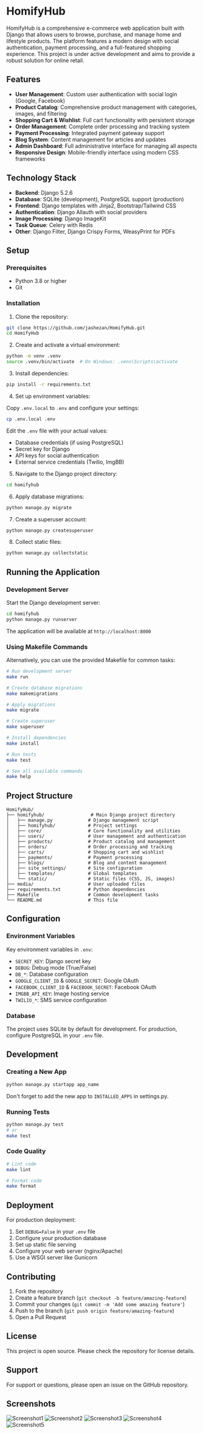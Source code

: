 # HomifyHub

HomifyHub is a comprehensive e-commerce web application built with Django that allows users to browse, purchase, and manage home and lifestyle products. The platform features a modern design with social authentication, payment processing, and a full-featured shopping experience. This project is under active development and aims to provide a robust solution for online retail.

## Features

- **User Management**: Custom user authentication with social login (Google, Facebook)
- **Product Catalog**: Comprehensive product management with categories, images, and filtering
- **Shopping Cart & Wishlist**: Full cart functionality with persistent storage
- **Order Management**: Complete order processing and tracking system
- **Payment Processing**: Integrated payment gateway support
- **Blog System**: Content management for articles and updates
- **Admin Dashboard**: Full administrative interface for managing all aspects
- **Responsive Design**: Mobile-friendly interface using modern CSS frameworks

## Technology Stack

- **Backend**: Django 5.2.6
- **Database**: SQLite (development), PostgreSQL support (production)
- **Frontend**: Django templates with Jinja2, Bootstrap/Tailwind CSS
- **Authentication**: Django Allauth with social providers
- **Image Processing**: Django ImageKit
- **Task Queue**: Celery with Redis
- **Other**: Django Filter, Django Crispy Forms, WeasyPrint for PDFs

## Setup

### Prerequisites

- Python 3.8 or higher
- Git

### Installation

1. Clone the repository:

```bash
git clone https://github.com/jashezan/HomifyHub.git
cd HomifyHub
```

2. Create and activate a virtual environment:

```bash
python -m venv .venv
source .venv/bin/activate  # On Windows: .venv\Scripts\activate
```

3. Install dependencies:

```bash
pip install -r requirements.txt
```

4. Set up environment variables:

Copy `.env.local` to `.env` and configure your settings:

```bash
cp .env.local .env
```

Edit the `.env` file with your actual values:
- Database credentials (if using PostgreSQL)
- Secret key for Django
- API keys for social authentication
- External service credentials (Twilio, ImgBB)

5. Navigate to the Django project directory:

```bash
cd homifyhub
```

6. Apply database migrations:

```bash
python manage.py migrate
```

7. Create a superuser account:

```bash
python manage.py createsuperuser
```

8. Collect static files:

```bash
python manage.py collectstatic
```

## Running the Application

### Development Server

Start the Django development server:

```bash
cd homifyhub
python manage.py runserver
```

The application will be available at `http://localhost:8000`

### Using Makefile Commands

Alternatively, you can use the provided Makefile for common tasks:

```bash
# Run development server
make run

# Create database migrations
make makemigrations

# Apply migrations
make migrate

# Create superuser
make superuser

# Install dependencies
make install

# Run tests
make test

# See all available commands
make help
```

## Project Structure

```
HomifyHub/
├── homifyhub/                 # Main Django project directory
│   ├── manage.py             # Django management script
│   ├── homifyhub/            # Project settings
│   ├── core/                 # Core functionality and utilities
│   ├── users/                # User management and authentication
│   ├── products/             # Product catalog and management
│   ├── orders/               # Order processing and tracking
│   ├── carts/                # Shopping cart and wishlist
│   ├── payments/             # Payment processing
│   ├── blogs/                # Blog and content management
│   ├── site_settings/        # Site configuration
│   ├── templates/            # Global templates
│   └── static/               # Static files (CSS, JS, images)
├── media/                    # User uploaded files
├── requirements.txt          # Python dependencies
├── Makefile                  # Common development tasks
└── README.md                 # This file
```

## Configuration

### Environment Variables

Key environment variables in `.env`:

- `SECRET_KEY`: Django secret key
- `DEBUG`: Debug mode (True/False)
- `DB_*`: Database configuration
- `GOOGLE_CLIENT_ID` & `GOOGLE_SECRET`: Google OAuth
- `FACEBOOK_CLIENT_ID` & `FACEBOOK_SECRET`: Facebook OAuth
- `IMGBB_API_KEY`: Image hosting service
- `TWILIO_*`: SMS service configuration

### Database

The project uses SQLite by default for development. For production, configure PostgreSQL in your `.env` file.

## Development

### Creating a New App

```bash
python manage.py startapp app_name
```

Don't forget to add the new app to `INSTALLED_APPS` in settings.py.

### Running Tests

```bash
python manage.py test
# or
make test
```

### Code Quality

```bash
# Lint code
make lint

# Format code
make format
```

## Deployment

For production deployment:

1. Set `DEBUG=False` in your `.env` file
2. Configure your production database
3. Set up static file serving
4. Configure your web server (nginx/Apache)
5. Use a WSGI server like Gunicorn

## Contributing

1. Fork the repository
2. Create a feature branch (`git checkout -b feature/amazing-feature`)
3. Commit your changes (`git commit -m 'Add some amazing feature'`)
4. Push to the branch (`git push origin feature/amazing-feature`)
5. Open a Pull Request

## License

This project is open source. Please check the repository for license details.

## Support

For support or questions, please open an issue on the GitHub repository.

## Screenshots

![Screenshot1](./assets/screenshots/Screenshot_01.png)
![Screenshot2](./assets/screenshots/Screenshot_02.png)
![Screenshot3](./assets/screenshots/Screenshot_03.png)
![Screenshot4](./assets/screenshots/Screenshot_04.png)
![Screenshot5](./assets/screenshots/Screenshot_05.png)
